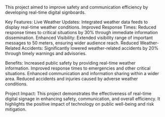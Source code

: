 This project aimed to improve safety and communication efficiency by developing real-time digital signboards.

Key Features:
Live Weather Updates: Integrated weather data feeds to display real-time weather conditions.
Improved Response Times: Reduced response times to critical situations by 30% through immediate information dissemination.
Enhanced Visibility: Extended visibility range of important messages to 50 meters, ensuring wider audience reach.
Reduced Weather-Related Accidents: Significantly lowered weather-related accidents by 20% through timely warnings and advisories.

Benefits:
Increased public safety by providing real-time weather information.
Improved response times to emergencies and other critical situations.
Enhanced communication and information sharing within a wider area.
Reduced accidents and injuries caused by adverse weather conditions.

Project Impact:
This project demonstrates the effectiveness of real-time digital signage in enhancing safety, communication, and overall efficiency. 
It highlights the positive impact of technology on public well-being and risk mitigation.
